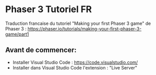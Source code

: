 # Phaser 3 Tutoriel FR
Traduction francaise du tutoriel "Making your first Phaser 3 game" de Phaser 3 : https://phaser.io/tutorials/making-your-first-phaser-3-game/part1

## Avant de commencer:
- Installer Visual Studio Code : https://code.visualstudio.com/
- Installer dans Visual Studio Code l'extension : "Live Server"
